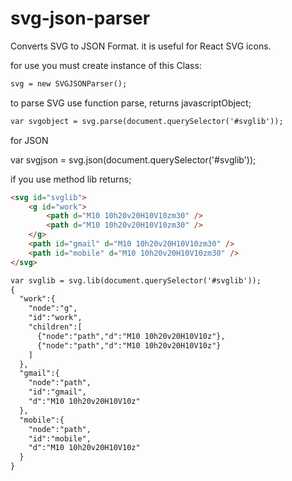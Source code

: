 # svg-json-parser
Converts SVG to JSON Format. it is useful for React SVG icons.

for use you must create instance of this Class:
```html
svg = new SVGJSONParser();
```

to parse SVG use function parse, returns javascriptObject;
```html
var svgobject = svg.parse(document.querySelector('#svglib'));
```
for JSON 

var svgjson = svg.json(document.querySelector('#svglib'));

if you use method lib returns;
```html
<svg id="svglib">
    <g id="work">
        <path d="M10 10h20v20H10V10zm30" />
        <path d="M10 10h20v20H10V10zm30" />
    </g>
    <path id="gmail" d="M10 10h20v20H10V10zm30" />
    <path id="mobile" d="M10 10h20v20H10V10zm30" />
</svg>

var svglib = svg.lib(document.querySelector('#svglib'));
{  
  "work":{  
    "node":"g",
    "id":"work",
    "children":[  
      {"node":"path","d":"M10 10h20v20H10V10z"},
      {"node":"path","d":"M10 10h20v20H10V10z"}
    ]
  },
  "gmail":{  
    "node":"path",
    "id":"gmail",
    "d":"M10 10h20v20H10V10z"
  },
  "mobile":{  
    "node":"path",
    "id":"mobile",
    "d":"M10 10h20v20H10V10z"
  }
}
```
